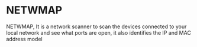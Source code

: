 # NETWMAP
NETWMAP,  It is a network scanner to scan the devices connected to your local network and see what ports are open, it also identifies the IP and MAC address model
